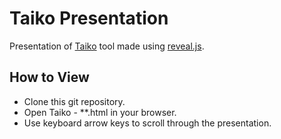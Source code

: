 # Taiko Presentation
Presentation of [Taiko](https://taiko.dev/) tool made using [reveal.js](https://revealjs.com).

## How to View
* Clone this git repository.
* Open Taiko - **.html in your browser.
* Use keyboard arrow keys to scroll through the presentation.
